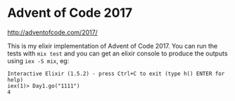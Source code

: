 # Advent of Code 2017

http://adventofcode.com/2017/

This is my elixir implementation of Advent of Code 2017.  You can run the tests with `mix test` and you can get an elixir console to produce the outputs using `iex -S mix`, eg:

    Interactive Elixir (1.5.2) - press Ctrl+C to exit (type h() ENTER for help)
    iex(1)> Day1.go("1111")
    4

